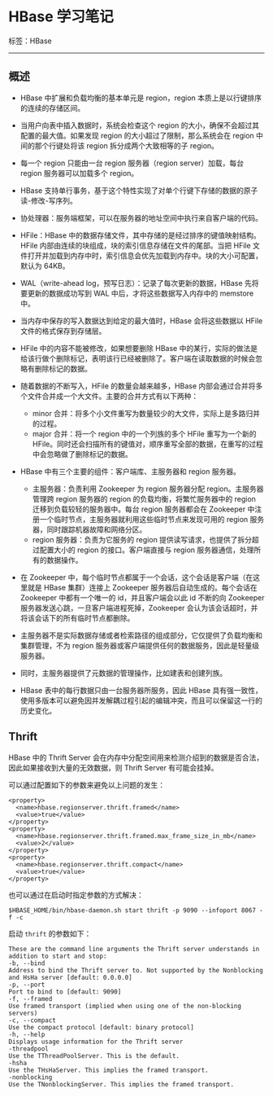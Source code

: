 # HBase 学习笔记

标签：HBase

---

## 概述

- HBase 中扩展和负载均衡的基本单元是 region，region 本质上是以行键排序的连续的存储区间。
- 当用户向表中插入数据时，系统会检查这个 region 的大小，确保不会超过其配置的最大值。如果发现 region 的大小超过了限制，那么系统会在 region 中间的那个行键处将该 region 拆分成两个大致相等的子 region。
- 每一个 region 只能由一台 region 服务器（region server）加载，每台 region 服务器可以加载多个 region。
- HBase 支持单行事务，基于这个特性实现了对单个行键下存储的数据的原子读-修改-写序列。
- 协处理器：服务端框架，可以在服务器的地址空间中执行来自客户端的代码。
- HFile：HBase 中的数据存储文件，其中存储的是经过排序的键值映射结构。HFile 内部由连续的块组成，块的索引信息存储在文件的尾部。当把 HFile 文件打开并加载到内存中时，索引信息会优先加载到内存中。块的大小可配置，默认为 64KB。
- WAL（write-ahead log，预写日志）：记录了每次更新的数据，HBase 先将要更新的数据成功写到 WAL 中后，才将这些数据写入内存中的 memstore 中。
- 当内存中保存的写入数据达到给定的最大值时，HBase 会将这些数据以 HFile 文件的格式保存到存储层。
- HFile 中的内容不能被修改，如果想要删除 HBase 中的某行，实际的做法是给该行做个删除标记，表明该行已经被删除了。客户端在读取数据的时候会忽略有删除标记的数据。
- 随着数据的不断写入，HFile 的数量会越来越多，HBase 内部会通过合并将多个文件合并成一个大文件。主要的合并方式有以下两种：
	- minor 合并：将多个小文件重写为数量较少的大文件，实际上是多路归并的过程。
	- major 合并：将一个 region 中的一个列族的多个 HFile 重写为一个新的 HFile。同时还会扫描所有的键值对，顺序重写全部的数据，在重写的过程中会忽略做了删除标记的数据。

- HBase 中有三个主要的组件：客户端库、主服务器和 region 服务器。
	- 主服务器：负责利用 Zookeeper 为 region 服务器分配 region。主服务器管理跨 region 服务器的 region 的负载均衡，将繁忙服务器中的 region 迁移到负载较轻的服务器中。每台 region 服务器都会在 Zookeeper 中注册一个临时节点，主服务器就利用这些临时节点来发现可用的 region 服务器，同时跟踪机器故障和网络分区。
	- region 服务器：负责为它服务的 region 提供读写请求，也提供了拆分超过配置大小的 region 的接口。客户端直接与 region 服务器通信，处理所有的数据操作。

- 在 Zookeeper 中，每个临时节点都属于一个会话，这个会话是客户端（在这里就是 HBase 集群）连接上 Zookeeper 服务器后自动生成的。每个会话在 Zookeeper 中都有一个唯一的 id，并且客户端会以此 id 不断的向 Zookeeper 服务器发送心跳，一旦客户端进程死掉，Zookeeper 会认为该会话超时，并将该会话下的所有临时节点都删除。
- 主服务器不是实际数据存储或者检索路径的组成部分，它仅提供了负载均衡和集群管理，不为 region 服务器或客户端提供任何的数据服务，因此是轻量级服务器。
- 同时，主服务器提供了元数据的管理操作，比如建表和创建列族。
- HBase 表中的每行数据只由一台服务器所服务，因此 HBase 具有强一致性，使用多版本可以避免因并发解耦过程引起的编辑冲突，而且可以保留这一行的历史变化。


## Thrift

HBase 中的 Thrift Server 会在内存中分配空间用来检测介绍到的数据是否合法，因此如果接收到大量的无效数据，则 Thrift Server 有可能会挂掉。

可以通过配置如下的参数来避免以上问题的发生：
```shell
<property> 
  <name>hbase.regionserver.thrift.framed</name> 
  <value>true</value> 
</property> 
<property> 
  <name>hbase.regionserver.thrift.framed.max_frame_size_in_mb</name> 
  <value>2</value> 
</property> 
<property> 
  <name>hbase.regionserver.thrift.compact</name> 
  <value>true</value> 
</property>
```

也可以通过在启动时指定参数的方式解决：
```shell
$HBASE_HOME/bin/hbase-daemon.sh start thrift -p 9090 --infoport 8067 -f -c
```
启动 `thrift` 的参数如下：
```shell
These are the command line arguments the Thrift server understands in addition to start and stop:
-b, --bind
Address to bind the Thrift server to. Not supported by the Nonblocking and HsHa server [default: 0.0.0.0]
-p, --port
Port to bind to [default: 9090]
-f, --framed
Use framed transport (implied when using one of the non-blocking servers)
-c, --compact
Use the compact protocol [default: binary protocol]
-h, --help
Displays usage information for the Thrift server
-threadpool
Use the TThreadPoolServer. This is the default.
-hsha
Use the THsHaServer. This implies the framed transport.
-nonblocking
Use the TNonblockingServer. This implies the framed transport.
```

